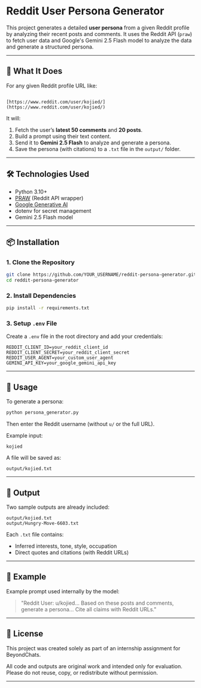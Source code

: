 
# Reddit User Persona Generator

This project generates a detailed **user persona** from a given Reddit profile by analyzing their recent posts and comments. It uses the Reddit API (`praw`) to fetch user data and Google's Gemini 2.5 Flash model to analyze the data and generate a structured persona.

---

## 🧠 What It Does

For any given Reddit profile URL like:
```

[https://www.reddit.com/user/kojied/](https://www.reddit.com/user/kojied/)

````

It will:
1. Fetch the user’s **latest 50 comments** and **20 posts**.
2. Build a prompt using their text content.
3. Send it to **Gemini 2.5 Flash** to analyze and generate a persona.
4. Save the persona (with citations) to a `.txt` file in the `output/` folder.

---

## 🛠 Technologies Used

- Python 3.10+
- [PRAW](https://praw.readthedocs.io/en/stable/) (Reddit API wrapper)
- [Google Generative AI](https://ai.google.dev/)
- dotenv for secret management
- Gemini 2.5 Flash model

---

## 📦 Installation

### 1. Clone the Repository
```bash
git clone https://github.com/YOUR_USERNAME/reddit-persona-generator.git
cd reddit-persona-generator
````

### 2. Install Dependencies

```bash
pip install -r requirements.txt
```

### 3. Setup `.env` File

Create a `.env` file in the root directory and add your credentials:

```
REDDIT_CLIENT_ID=your_reddit_client_id
REDDIT_CLIENT_SECRET=your_reddit_client_secret
REDDIT_USER_AGENT=your_custom_user_agent
GEMINI_API_KEY=your_google_gemini_api_key
```

---

## 🚀 Usage

To generate a persona:

```bash
python persona_generator.py
```

Then enter the Reddit username (without `u/` or the full URL).

Example input:

```
kojied
```

A file will be saved as:

```
output/kojied.txt
```

---

## 📁 Output

Two sample outputs are already included:

```
output/kojied.txt
output/Hungry-Move-6603.txt
```

Each `.txt` file contains:

* Inferred interests, tone, style, occupation
* Direct quotes and citations (with Reddit URLs)

---

## 🧪 Example

Example prompt used internally by the model:

> "Reddit User: u/kojied...
> Based on these posts and comments, generate a persona...
> Cite all claims with Reddit URLs."

---

## 📜 License

This project was created solely as part of an internship assignment for BeyondChats.

All code and outputs are original work and intended only for evaluation.
Please do not reuse, copy, or redistribute without permission.

---
